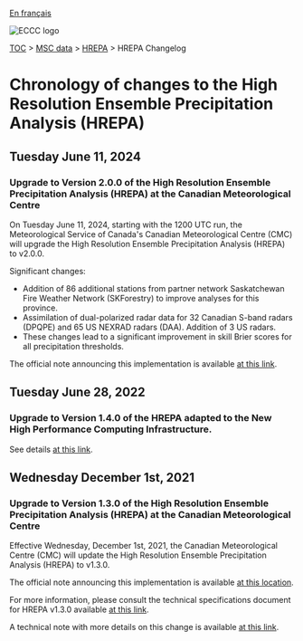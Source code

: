 [En français](changelog_hrepa_fr.md)

![ECCC logo](../../img_eccc-logo.png)

[TOC](../../readme_en.md) > [MSC data](../readme_en.md) > [HREPA](readme_hrepa_en.md) > HREPA Changelog

# Chronology of changes to the High Resolution Ensemble Precipitation Analysis (HREPA)

## Tuesday June 11, 2024

### Upgrade to Version 2.0.0 of the High Resolution Ensemble Precipitation Analysis (HREPA) at the Canadian Meteorological Centre

On Tuesday June 11, 2024, starting with the 1200 UTC run, the Meteorological Service of Canada's Canadian Meteorological Centre (CMC) will upgrade the High Resolution Ensemble Precipitation Analysis (HREPA) to v2.0.0.

Significant changes:

* Addition of 86 additional stations from partner network Saskatchewan Fire Weather Network (SKForestry) to improve analyses for this province.
* Assimilation of dual-polarized radar data for 32 Canadian S-band radars (DPQPE) and 65 US NEXRAD radars (DAA). Addition of 3 US radars.
* These changes lead to a significant improvement in skill Brier scores for all precipitation thresholds.

The official note announcing this implementation is available [at this link](https://dd.meteo.gc.ca/doc/genots/2024/06/10/NOCN03_CWAO_101857___46443).

## Tuesday June 28, 2022

### Upgrade to Version 1.4.0 of the HREPA adapted to the New High Performance Computing Infrastructure.

See details [at this link](../changelog_multisystems_en.md).

## Wednesday December 1st, 2021

### Upgrade to Version 1.3.0 of the High Resolution Ensemble Precipitation Analysis (HREPA) at the Canadian Meteorological Centre

Effective Wednesday, December 1st, 2021, the Canadian Meteorological Centre (CMC) will update the High Resolution Ensemble Precipitation Analysis (HREPA) to v1.3.0.


The official note announcing this implementation is available [at this location](https://dd.meteo.gc.ca/doc/genots/2021/11/26/NOCN03_CWAO_262118___50159).

For more information, please consult the technical specifications document for HREPA v1.3.0 available [at this link](https://collaboration.cmc.ec.gc.ca/cmc/CMOI/product_guide/docs/tech_specifications/tech_specifications_HREPA_1.3.0_e.pdf).

A technical note with more details on this change is available [at this link](https://collaboration.cmc.ec.gc.ca/cmc/CMOI/product_guide/docs/tech_notes/technote_capa_hrepa-130_e.pdf).


